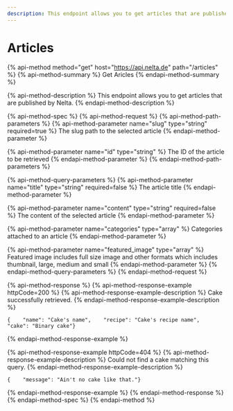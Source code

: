 ```yaml
---
description: This endpoint allows you to get articles that are published by Nelta
---
```


# Articles

{% api-method method="get" host="https://api.nelta.de" path="/articles" %}
{% api-method-summary %}
Get Aricles
{% endapi-method-summary %}

{% api-method-description %}
This endpoint allows you to get articles that are published by Nelta.
{% endapi-method-description %}

{% api-method-spec %}
{% api-method-request %}
{% api-method-path-parameters %}
{% api-method-parameter name="slug" type="string" required=true %}
The slug path to the selected article
{% endapi-method-parameter %}

{% api-method-parameter name="id" type="string" %}
The ID of the article to be retrieved
{% endapi-method-parameter %}
{% endapi-method-path-parameters %}

{% api-method-query-parameters %}
{% api-method-parameter name="title" type="string" required=false %}
The article title
{% endapi-method-parameter %}

{% api-method-parameter name="content" type="string" required=false %}
The content of the selected article
{% endapi-method-parameter %}

{% api-method-parameter name="categories" type="array" %}
Categories attached to an article
{% endapi-method-parameter %}

{% api-method-parameter name="featured\_image" type="array" %}
Featured image includes full size image and other formats which includes thumbnail, large, medium and small
{% endapi-method-parameter %}
{% endapi-method-query-parameters %}
{% endapi-method-request %}

{% api-method-response %}
{% api-method-response-example httpCode=200 %}
{% api-method-response-example-description %}
Cake successfully retrieved.
{% endapi-method-response-example-description %}

```
{    "name": "Cake's name",    "recipe": "Cake's recipe name",    "cake": "Binary cake"}
```
{% endapi-method-response-example %}

{% api-method-response-example httpCode=404 %}
{% api-method-response-example-description %}
Could not find a cake matching this query.
{% endapi-method-response-example-description %}

```
{    "message": "Ain't no cake like that."}
```
{% endapi-method-response-example %}
{% endapi-method-response %}
{% endapi-method-spec %}
{% endapi-method %}




